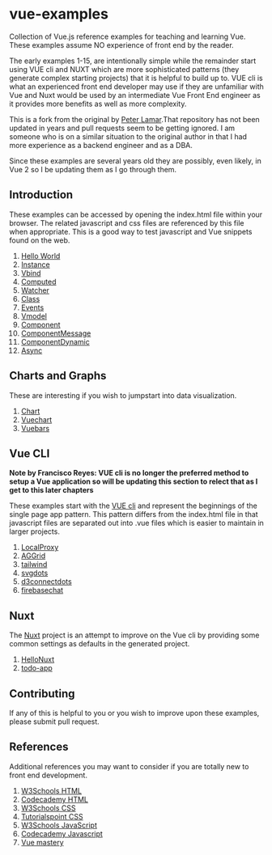 # vue-examples

Collection of Vue.js reference examples for teaching and learning Vue. These examples assume NO experience of front end by the reader. 

The early examples 1-15, are intentionally simple while the remainder start using VUE cli and NUXT which are more sophisticated patterns (they generate complex starting projects) that it is helpful to build up to. VUE cli is what an experienced front end developer may use if they are unfamiliar with Vue and Nuxt would be used by an intermediate Vue Front End engineer as it provides more benefits as well as more complexity. 

This is a fork from the original by [Peter Lamar](https://github.com/peterlamar/vue-examples).That repository has not been updated in years and pull requests seem to be getting ignored.  I am someone who is on a similar situation to the original author in that I had more experience as a backend engineer and as a DBA. 

Since these examples are several years old they are possibly, even likely, in Vue 2 so I be updating them as I go through them.

## Introduction

These examples can be accessed by opening the index.html file within your browser. The related javascript and css files are referenced by this file when appropriate. This is a good way to test javascript and Vue snippets found on the web.

1. [Hello World](01-helloworld)
2. [Instance](02-instance)
3. [Vbind](03-vbind)
4. [Computed](04-computed)
5. [Watcher](05-watcher)
6. [Class](06-class)
7. [Events](07-events)
8. [Vmodel](08-vmodel)
9. [Component](09-component)
10. [ComponentMessage](10-componentmessage)
11. [ComponentDynamic](11-componentdynamic)
12. [Async](12-async)

## Charts and Graphs

These are interesting if you wish to jumpstart into data visualization. 

1. [Chart](13-chart)
2. [Vuechart](15-vuechart)
3. [Vuebars](15-vuebars)

## Vue CLI
**Note by Francisco Reyes: VUE cli is no longer the preferred method to setup a Vue application so will be updating this section to relect that as I get to this later chapters**

These examples start with the [VUE cli](https://cli.vuejs.org/) and represent the beginnings of the single page app pattern. This pattern differs from the index.html file in that javascript files are separated out into .vue files which is easier to maintain in larger projects. 

1. [LocalProxy](16-localproxy)
2. [AGGrid](17-aggrid)
3. [tailwind](18-tailwind)
4. [svgdots](19-svgdots)
5. [d3connectdots](20-d3connectdots)
6. [firebasechat](21-firebase-chat)

## Nuxt

The [Nuxt](https://nuxtjs.org/) project is an attempt to improve on the Vue cli by providing some common settings as defaults in the generated project.

1. [HelloNuxt](22-hellonuxt)
2. [todo-app](23-todo-app)

## Contributing

If any of this is helpful to you or you wish to improve upon these examples, please submit pull request.

## References
Additional references you may want to consider if you are totally new to front end development.

1. [W3Schools HTML](https://www.w3schools.com/html/) 
2. [Codecademy HTML](https://www.codecademy.com/learn/learn-html)
3. [W3Schools CSS](https://www.w3schools.com/css/)
4. [Tutorialspoint CSS](https://www.tutorialspoint.com/css/index.htm)
5. [W3Schools JavaScript](https://www.w3schools.com/js)
6. [Codecademy Javascript](https://www.codecademy.com/learn/introduction-to-javascript)
7. [Vue mastery](https://www.vuemastery.com)
